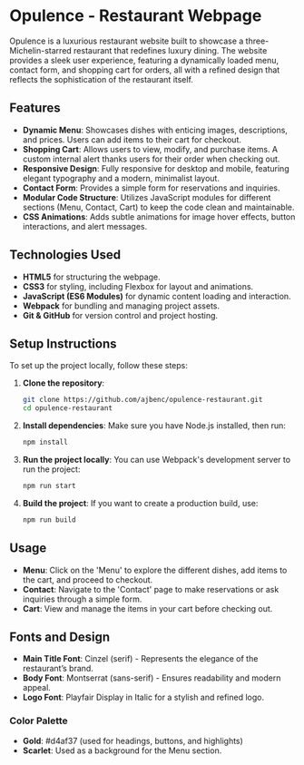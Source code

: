 # Opulence - Restaurant Webpage

Opulence is a luxurious restaurant website built to showcase a three-Michelin-starred restaurant that redefines luxury dining. The website provides a sleek user experience, featuring a dynamically loaded menu, contact form, and shopping cart for orders, all with a refined design that reflects the sophistication of the restaurant itself.

## Features

- **Dynamic Menu**: Showcases dishes with enticing images, descriptions, and prices. Users can add items to their cart for checkout.
- **Shopping Cart**: Allows users to view, modify, and purchase items. A custom internal alert thanks users for their order when checking out.
- **Responsive Design**: Fully responsive for desktop and mobile, featuring elegant typography and a modern, minimalist layout.
- **Contact Form**: Provides a simple form for reservations and inquiries.
- **Modular Code Structure**: Utilizes JavaScript modules for different sections (Menu, Contact, Cart) to keep the code clean and maintainable.
- **CSS Animations**: Adds subtle animations for image hover effects, button interactions, and alert messages.
  
## Technologies Used

- **HTML5** for structuring the webpage.
- **CSS3** for styling, including Flexbox for layout and animations.
- **JavaScript (ES6 Modules)** for dynamic content loading and interaction.
- **Webpack** for bundling and managing project assets.
- **Git & GitHub** for version control and project hosting.

## Setup Instructions

To set up the project locally, follow these steps:

1. **Clone the repository**:
    ```bash
    git clone https://github.com/ajbenc/opulence-restaurant.git
    cd opulence-restaurant
    ```

2. **Install dependencies**:
    Make sure you have Node.js installed, then run:
    ```bash
    npm install
    ```

3. **Run the project locally**:
    You can use Webpack's development server to run the project:
    ```bash
    npm run start
    ```

4. **Build the project**:
    If you want to create a production build, use:
    ```bash
    npm run build
    ```

## Usage

- **Menu**: Click on the 'Menu' to explore the different dishes, add items to the cart, and proceed to checkout.
- **Contact**: Navigate to the 'Contact' page to make reservations or ask inquiries through a simple form.
- **Cart**: View and manage the items in your cart before checking out.

## Fonts and Design

- **Main Title Font**: Cinzel (serif) - Represents the elegance of the restaurant’s brand.
- **Body Font**: Montserrat (sans-serif) - Ensures readability and modern appeal.
- **Logo Font**: Playfair Display in Italic for a stylish and refined logo.

### Color Palette

- **Gold**: #d4af37 (used for headings, buttons, and highlights)
- **Scarlet**: Used as a background for the Menu section.

 

